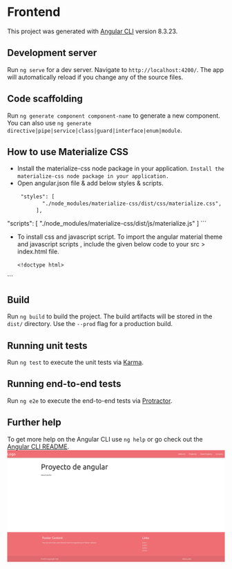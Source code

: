 # Frontend

This project was generated with [Angular CLI](https://github.com/angular/angular-cli) version 8.3.23.

## Development server

Run `ng serve` for a dev server. Navigate to `http://localhost:4200/`. The app will automatically reload if you change any of the source files.

## Code scaffolding

Run `ng generate component component-name` to generate a new component. You can also use `ng generate directive|pipe|service|class|guard|interface|enum|module`.

## How to use Materialize CSS

* Install the materialize-css node package in your application. 
  `Install the materialize-css node package in your application. `
* Open angular.json file & add below styles & scripts.
  ```
   "styles": [
          "./node_modules/materialize-css/dist/css/materialize.css",
        ],
"scripts": [
          "./node_modules/materialize-css/dist/js/materialize.js"
        ]
     ```
     
 * To install css and javascript script.
 To import the angular material theme and javascript scripts , include the given below code to your src > index.html file.
   
    ```
    <!doctype html>
<html lang="en">
<head>
  <meta charset="utf-8">
  <title>Borrar</title>
  <base href="/">
  <meta name="viewport" content="width=device-width, initial-scale=1">
  <link rel="icon" type="image/x-icon" href="favicon.ico">
  <link href="https://fonts.googleapis.com/icon?family=Material+Icons" rel="stylesheet">
</head>
<body>
  <app-root></app-root>
  <script>
  document.addEventListener('DOMContentLoaded', function() {
    var elems = document.querySelectorAll('.sidenav');
    var instances = M.Sidenav.init(elems, {});
  });
  </script>
</body>
</html>
```

## Build

Run `ng build` to build the project. The build artifacts will be stored in the `dist/` directory. Use the `--prod` flag for a production build.

## Running unit tests

Run `ng test` to execute the unit tests via [Karma](https://karma-runner.github.io).

## Running end-to-end tests

Run `ng e2e` to execute the end-to-end tests via [Protractor](http://www.protractortest.org/).

## Further help

To get more help on the Angular CLI use `ng help` or go check out the [Angular CLI README](https://github.com/angular/angular-cli/blob/master/README.md).
![Alt text](angular_materialize.png)
